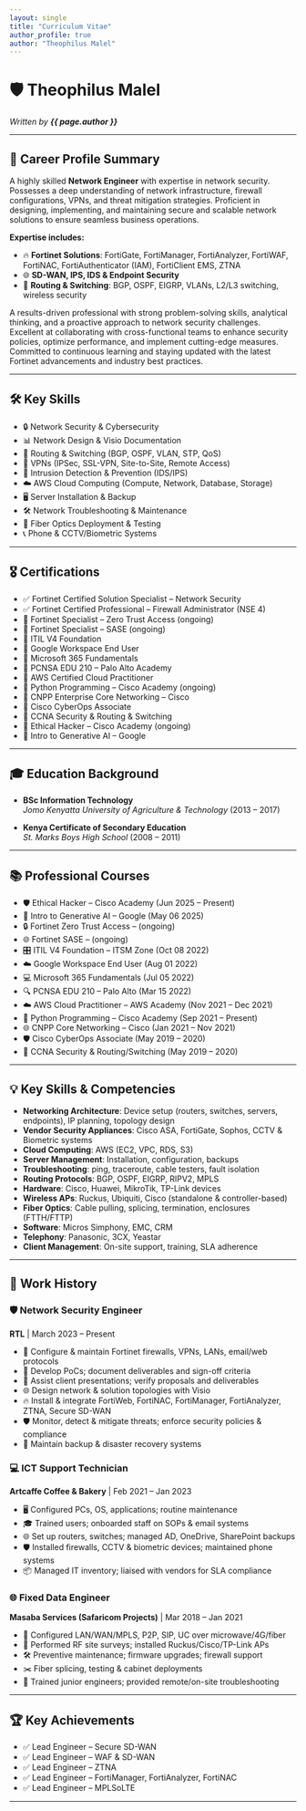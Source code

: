 ```yaml
---
layout: single
title: "Curriculum Vitae"
author_profile: true
author: "Theophilus Malel"
---
```


# 🛡️ Theophilus Malel

_Written by **{{ page.author }}**_

---

## 🎯 Career Profile Summary

A highly skilled **Network Engineer** with expertise in network security. Possesses a deep understanding of network infrastructure, firewall configurations, VPNs, and threat mitigation strategies. Proficient in designing, implementing, and maintaining secure and scalable network solutions to ensure seamless business operations.

**Expertise includes:**

- 🔥 **Fortinet Solutions**: FortiGate, FortiManager, FortiAnalyzer, FortiWAF, FortiNAC, FortiAuthenticator (IAM), FortiClient EMS, ZTNA  
- 🌐 **SD-WAN, IPS, IDS & Endpoint Security**  
- 🔀 **Routing & Switching**: BGP, OSPF, EIGRP, VLANs, L2/L3 switching, wireless security  

A results-driven professional with strong problem-solving skills, analytical thinking, and a proactive approach to network security challenges. Excellent at collaborating with cross-functional teams to enhance security policies, optimize performance, and implement cutting-edge measures. Committed to continuous learning and staying updated with the latest Fortinet advancements and industry best practices.

---

## 🛠️ Key Skills

- 🔒 Network Security & Cybersecurity  
- 📊 Network Design & Visio Documentation  
- 🔧 Routing & Switching (BGP, OSPF, VLAN, STP, QoS)  
- 🔐 VPNs (IPSec, SSL-VPN, Site-to-Site, Remote Access)  
- 🚨 Intrusion Detection & Prevention (IDS/IPS)  
- ☁️ AWS Cloud Computing (Compute, Network, Database, Storage)  
- 🖥️ Server Installation & Backup  
- 🛠️ Network Troubleshooting & Maintenance  
- 📡 Fiber Optics Deployment & Testing  
- 📞 Phone & CCTV/Biometric Systems  

---

## 🎖️ Certifications

- ✅ Fortinet Certified Solution Specialist – Network Security  
- ✅ Fortinet Certified Professional – Firewall Administrator (NSE 4)  
- 🔄 Fortinet Specialist – Zero Trust Access (ongoing)  
- 🔄 Fortinet Specialist – SASE (ongoing)  
- 📜 ITIL V4 Foundation  
- 📜 Google Workspace End User  
- 📜 Microsoft 365 Fundamentals  
- 📜 PCNSA EDU 210 – Palo Alto Academy  
- 📜 AWS Certified Cloud Practitioner  
- 🔄 Python Programming – Cisco Academy (ongoing)  
- 📜 CNPP Enterprise Core Networking – Cisco  
- 📜 Cisco CyberOps Associate  
- 📜 CCNA Security & Routing & Switching  
- 🔄 Ethical Hacker – Cisco Academy (ongoing)  
- 📜 Intro to Generative AI – Google  

---

## 🎓 Education Background

- **BSc Information Technology**  
  _Jomo Kenyatta University of Agriculture & Technology_ (2013 – 2017)

- **Kenya Certificate of Secondary Education**  
  _St. Marks Boys High School_ (2008 – 2011)

---

## 📚 Professional Courses

- 🛡️ Ethical Hacker – Cisco Academy (Jun 2025 – Present)  
- 🤖 Intro to Generative AI – Google (May 06 2025)  
- 🔒 Fortinet Zero Trust Access – (ongoing)  
- 🌐 Fortinet SASE – (ongoing)  
- 🎛️ ITIL V4 Foundation – ITSM Zone (Oct 08 2022)  
- ☁️ Google Workspace End User (Aug 01 2022)  
- 💻 Microsoft 365 Fundamentals (Jul 05 2022)  
- 🔍 PCNSA EDU 210 – Palo Alto (Mar 15 2022)  
- ☁️ AWS Cloud Practitioner – AWS Academy (Nov 2021 – Dec 2021)  
- 🐍 Python Programming – Cisco Academy (Sep 2021 – Present)  
- 🌐 CNPP Core Networking – Cisco (Jan 2021 – Nov 2021)  
- 🛡️ Cisco CyberOps Associate (May 2019 – 2020)  
- 🔐 CCNA Security & Routing/Switching (May 2019 – 2020)  

---

## 💡 Key Skills & Competencies

- **Networking Architecture**: Device setup (routers, switches, servers, endpoints), IP planning, topology design  
- **Vendor Security Appliances**: Cisco ASA, FortiGate, Sophos, CCTV & Biometric systems  
- **Cloud Computing**: AWS (EC2, VPC, RDS, S3)  
- **Server Management**: Installation, configuration, backups  
- **Troubleshooting**: ping, traceroute, cable testers, fault isolation  
- **Routing Protocols**: BGP, OSPF, EIGRP, RIPV2, MPLS  
- **Hardware**: Cisco, Huawei, MikroTik, TP-Link devices  
- **Wireless APs**: Ruckus, Ubiquiti, Cisco (standalone & controller-based)  
- **Fiber Optics**: Cable pulling, splicing, termination, enclosures (FTTH/FTTP)  
- **Software**: Micros Simphony, EMC, CRM  
- **Telephony**: Panasonic, 3CX, Yeastar  
- **Client Management**: On-site support, training, SLA adherence  

---

## 🏢 Work History

### 🛡️ Network Security Engineer  
**RTL** | March 2023 – Present  
- 🔧 Configure & maintain Fortinet firewalls, VPNs, LANs, email/web protocols  
- 📑 Develop PoCs; document deliverables and sign-off criteria  
- 🎤 Assist client presentations; verify proposals and deliverables  
- 🌐 Design network & solution topologies with Visio  
- 🔥 Install & integrate FortiWeb, FortiNAC, FortiManager, FortiAnalyzer, ZTNA, Secure SD-WAN  
- 🛡️ Monitor, detect & mitigate threats; enforce security policies & compliance  
- 💾 Maintain backup & disaster recovery systems  

### 💻 ICT Support Technician  
**Artcaffe Coffee & Bakery** | Feb 2021 – Jan 2023  
- 🖥️ Configured PCs, OS, applications; routine maintenance  
- 🎓 Trained users; onboarded staff on SOPs & email systems  
- 🌐 Set up routers, switches; managed AD, OneDrive, SharePoint backups  
- 🛡️ Installed firewalls, CCTV & biometric devices; maintained phone systems  
- 📦 Managed IT inventory; liaised with vendors for SLA compliance  

### 🌐 Fixed Data Engineer  
**Masaba Services (Safaricom Projects)** | Mar 2018 – Jan 2021  
- 🔀 Configured LAN/WAN/MPLS, P2P, SIP, UC over microwave/4G/fiber  
- 📡 Performed RF site surveys; installed Ruckus/Cisco/TP-Link APs  
- 🛠️ Preventive maintenance; firmware upgrades; firewall support  
- ✂️ Fiber splicing, testing & cabinet deployments  
- 👥 Trained junior engineers; provided remote/on-site troubleshooting  

---

## 🏆 Key Achievements

- ✅ Lead Engineer –  Secure SD-WAN  
- ✅ Lead Engineer – WAF & SD-WAN  
- ✅ Lead Engineer – ZTNA  
- ✅ Lead Engineer – FortiManager, FortiAnalyzer, FortiNAC  
- ✅ Lead Engineer – MPLSoLTE  

---
